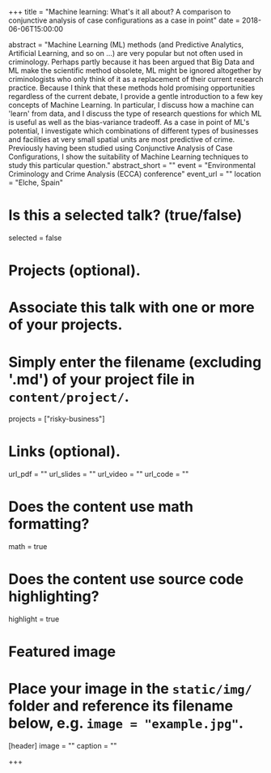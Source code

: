 +++
title = "Machine learning: What's it all about? A comparison to conjunctive analysis of case configurations as a case in point"
date = 2018-06-06T15:00:00

abstract = "Machine Learning (ML) methods (and Predictive Analytics, Artificial Learning, and so on ...) are very popular but not often used in criminology. Perhaps partly because it has been argued that Big Data and ML make the scientific method obsolete, ML might be ignored altogether by criminologists who only think of it as a replacement of their current research practice. Because I think that these methods hold promising opportunities regardless of the current debate, I provide a gentle introduction to a few key concepts of Machine Learning. In particular, I discuss how a machine can 'learn' from data, and I discuss the type of research questions for which ML is useful as well as the bias-variance tradeoff. As a case in point of ML's potential, I investigate which combinations of different types of businesses and facilities at very small spatial units are most predictive of crime. Previously having been studied using Conjunctive Analysis of Case Configurations, I show the suitability of Machine Learning techniques to study this particular question."
abstract_short = ""
event = "Environmental Criminology and Crime Analysis (ECCA) conference"
event_url = ""
location = "Elche, Spain"

# Is this a selected talk? (true/false)
selected = false

# Projects (optional).
#   Associate this talk with one or more of your projects.
#   Simply enter the filename (excluding '.md') of your project file in `content/project/`.
projects = ["risky-business"]

# Links (optional).
url_pdf = ""
url_slides = ""
url_video = ""
url_code = ""

# Does the content use math formatting?
math = true

# Does the content use source code highlighting?
highlight = true

# Featured image
# Place your image in the `static/img/` folder and reference its filename below, e.g. `image = "example.jpg"`.
[header]
image = ""
caption = ""

+++
  
<!-- Embed your slides or video here using [shortcodes](https://sourcethemes.com/academic/post/writing-markdown-latex/). Further details can easily be added using *Markdown* and $\rm \LaTeX$ math code. -->
